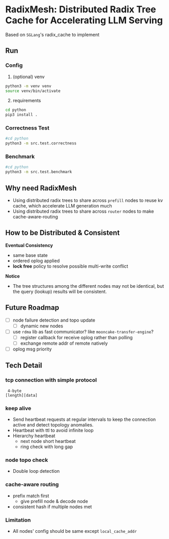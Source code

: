 # RadixMesh: Distributed Radix Tree Cache for Accelerating LLM Serving

Based on `SGLang`'s radix_cache to implement

## Run

### Config

1. (optional) venv

```bash
python3 -m venv venv
source venv/bin/activate
```

2. requirements

```bash
cd python
pip3 install .
```

### Correctness Test

```bash
#cd python
python3 -m src.test.correctness
```

### Benchmark

```bash
#cd python
python3 -m src.test.benchmark
```

## Why need RadixMesh

- Using distributed radix trees to share across `prefill` nodes to reuse kv cache, which accelerate LLM generation much
- Using distributed radix trees to share across `router` nodes to make cache-aware-routing

## How to be Distributed & Consistent

**Eventual Consistency**

- same base state
- ordered oplog applied
- **lock free** policy to resolve possible multi-write conflict

**Notice**

- The tree structures among the different nodes may not be identical, but the query (lookup) results will be
  consistent.

## Future Roadmap

- [ ] node failure detection and topo update
    - [ ] dynamic new nodes
- [ ] use `rdma` lib as fast communicator? like `mooncake-transfer-engine`?
    - [ ] register callback for receive oplog rather than polling
    - [ ] exchange remote addr of remote natively
- [ ] oplog msg priority

## Tech Detail

### tcp connection with simple protocol

```
 4-byte
[length][data]
```

### keep alive

- Send heartbeat requests at regular intervals to keep the connection active and detect topology anomalies.
- Heartbeat with ttl to avoid infinite loop
- Hierarchy heartbeat
    - next node short heartbeat
    - ring check with long gap

### node topo check
- Double loop detection

### cache-aware routing

- prefix match first
    - give prefill node & decode node
- consistent hash if multiple nodes met

### Limitation

- All nodes' config should be same except `local_cache_addr`

